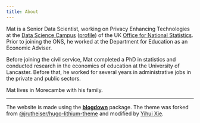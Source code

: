 ```yaml
---
title: About
---
```


Mat is a Senior Data Scientist, working on Privacy Enhancing Technologies at the [Data Science Campus](https://datasciencecampus.ons.gov.uk) ([profile](https://datasciencecampus.ons.gov.uk/author/mat-weldon)) of the UK [Office for National Statistics](https://www.ons.gov.uk/). Prior to joining the ONS, he worked at the Department for Education as an Economic Adviser.

Before joining the civil service, Mat completed a PhD in statistics and conducted research in the economics of education at the University of Lancaster. Before that, he worked for several years in administrative jobs in the private and public sectors.

Mat lives in Morecambe with his family.


****


The website is made using the [**blogdown**](https://github.com/rstudio/blogdown) package. The theme was forked from [@jrutheiser/hugo-lithium-theme](https://github.com/jrutheiser/hugo-lithium-theme) and modified by [Yihui Xie](https://github.com/yihui/hugo-lithium).
